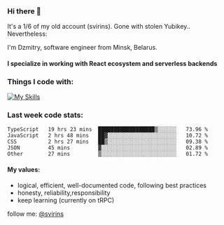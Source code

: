 ### Hi there 👋 

It's a 1/6 of my old account (svirins). Gone with stolen Yubikey.. Nevertheless:

<article class="markdown-body entry-content container-lg f5" itemprop="text">

I'm Dzmitry, software engineer from Minsk, Belarus. 

#### I specialize in working with React ecosystem and serverless backends

### [](#things-i-code-with)Things I code with:
  
[![My Skills](https://skillicons.dev/icons?i=apollo,aws,docker,emotion,express,figma,firebase,js,gcp,graphql,jest,linux,mongodb,mysql,nextjs,postgres,prisma,react,supabase,tailwind,ts&perline=9)](https://skillicons.dev)
  
### [](#WakaTime)Last week code stats:

<!--START_SECTION:waka-->

```text
TypeScript   19 hrs 23 mins  ██████████████████▒░░░░░░   73.96 %
JavaScript   2 hrs 48 mins   ██▓░░░░░░░░░░░░░░░░░░░░░░   10.72 %
CSS          2 hrs 27 mins   ██▒░░░░░░░░░░░░░░░░░░░░░░   09.38 %
JSON         45 mins         ▓░░░░░░░░░░░░░░░░░░░░░░░░   02.89 %
Other        27 mins         ▒░░░░░░░░░░░░░░░░░░░░░░░░   01.72 %
```

<!--END_SECTION:waka-->

#### [](#my-values)My values:

*   logical, efficient, well-documented code, following best practices
*   honesty, reliability,responsibility
*   keep learning (currently on tRPC)
  
  

follow me: [@svirins](https://www.twitter.com/svirins)

</article>
